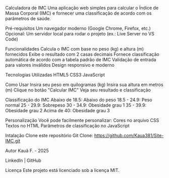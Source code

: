 Calculadora de IMC
Uma aplicação web simples para calcular o Índice de Massa Corporal (IMC) e fornecer uma classificação de acordo com os parâmetros de saúde.

Pré-requisitos
Um navegador moderno (Google Chrome, Firefox, etc.)
Opcional: Um servidor local para rodar o projeto (ex.: Live Server no VS Code)

Funcionalidades
Calcula o IMC com base no peso (kg) e altura (m) fornecidos
Exibe o resultado com 2 casas decimais
Fornece classificação automática de acordo com a tabela padrão de IMC
Validação de entrada para valores inválidos
Design responsivo e moderno

Tecnologias Utilizadas
HTML5
CSS3
JavaScript

Como Usar
Insira seu peso em quilogramas (kg)
Insira sua altura em metros (m)
Clique no botão "Calcular IMC"
Veja seu resultado e classificação

Classificação do IMC
Abaixo de 18.5: Abaixo do peso
18.5 - 24.9: Peso normal
25 - 29.9: Sobrepeso
30 - 34.9: Obesidade grau 1
35 - 39.9: Obesidade grau 2
Acima de 40: Obesidade grau 3

Personalização
Você pode facilmente personalizar:
Cores no arquivo CSS
Textos no HTML
Parâmetros de classificação no JavaScript

Intalação
Clone este repositório
Git Clone: https://github.com/Kaua381/Site-IMC.git

Autor
Kauã F. - 2025

LinkedIn | GitHub

Licença
Este projeto está licenciado sob a licença MIT.
